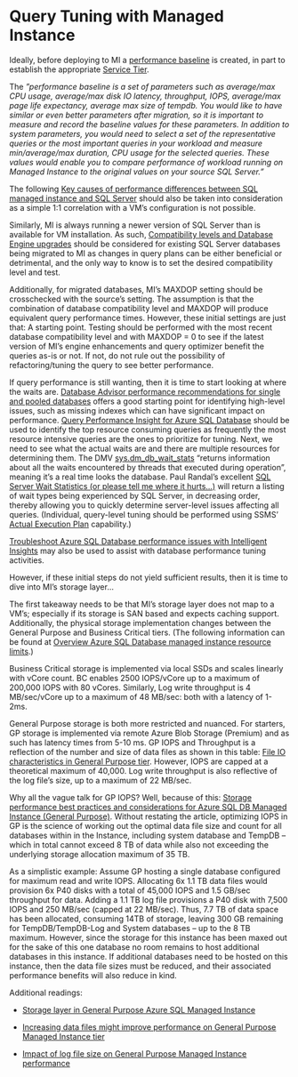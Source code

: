# Query Tuning with Managed Instance

Ideally, before deploying to MI a [performance
baseline](https://docs.microsoft.com/en-us/azure/sql-database/sql-database-managed-instance-migrate#create-performance-baseline)
is created, in part to establish the appropriate [Service
Tier](https://docs.microsoft.com/en-us/azure/sql-database/sql-database-managed-instance#managed-instance-service-tiers).

The *”performance baseline is a set of parameters such as average/max CPU usage,
average/max disk IO latency, throughput, IOPS, average/max page life expectancy,
average max size of tempdb. You would like to have similar or even better
parameters after migration, so it is important to measure and record the
baseline values for these parameters. In addition to system parameters, you
would need to select a set of the representative queries or the most important
queries in your workload and measure min/average/max duration, CPU usage for the
selected queries. These values would enable you to compare performance of
workload running on Managed Instance to the original values on your source SQL
Server.”*

The following [Key causes of performance differences between SQL managed
instance and SQL
Server](https://nam06.safelinks.protection.outlook.com/?url=https%3A%2F%2Fazure.microsoft.com%2Fen-us%2Fblog%2Fkey-causes-of-performance-differences-between-sql-managed-instance-and-sql-server%2F&data=02%7C01%7CRick.Davis%40microsoft.com%7Cc7376f5b1fa2493b1db508d7e073a9c8%7C72f988bf86f141af91ab2d7cd011db47%7C1%7C0%7C637224659682405934&sdata=sOmy3GH6u25X6xQPXV82FXIuA8pAh6keUqGpyOVKE8Y%3D&reserved=0)
should also be taken into consideration as a simple 1:1 correlation with a VM’s
configuration is not possible.

Similarly, MI is always running a newer version of SQL Server than is available
for VM installation. As such, [Compatibility levels and Database Engine
upgrades](https://docs.microsoft.com/en-us/sql/t-sql/statements/alter-database-transact-sql-compatibility-level?view=sql-server-ver15#compatibility-levels-and-database-engine-upgrades)
should be considered for existing SQL Server databases being migrated to MI as
changes in query plans can be either beneficial or detrimental, and the only way
to know is to set the desired compatibility level and test.

Additionally, for migrated databases, MI’s MAXDOP setting should be crosschecked
with the source’s setting. The assumption is that the combination of database
compatibility level and MAXDOP will produce equivalent query performance times.
However, these initial settings are just that: A starting point. Testing should
be performed with the most recent database compatibility level and with MAXDOP =
0 to see if the latest version of MI’s engine enhancements and query optimizer
benefit the queries as-is or not. If not, do not rule out the possibility of
refactoring/tuning the query to see better performance.

If query performance is still wanting, then it is time to start looking at where
the waits are. [Database Advisor performance recommendations for single and
pooled
databases](https://docs.microsoft.com/en-us/azure/sql-database/sql-database-advisor)
offers a good starting point for identifying high-level issues, such as missing
indexes which can have significant impact on performance. [Query Performance
Insight for Azure SQL
Database](https://docs.microsoft.com/en-us/azure/sql-database/sql-database-query-performance)
should be used to identify the top resource consuming queries as frequently the
most resource intensive queries are the ones to prioritize for tuning. Next, we
need to see what the actual waits are and there are multiple resources for
determining them. The DMV
[sys.dm_db_wait_stats](https://docs.microsoft.com/en-us/sql/relational-databases/system-dynamic-management-views/sys-dm-db-wait-stats-azure-sql-database?view=azuresqldb-current)
“returns information about all the waits encountered by threads that executed
during operation”, meaning it’s a real time looks the database. Paul Randal’s
excellent [SQL Server Wait Statistics (or please tell me where it
hurts…)](https://www.sqlskills.com/blogs/paul/wait-statistics-or-please-tell-me-where-it-hurts/)
will return a listing of wait types being experienced by SQL Server, in
decreasing order, thereby allowing you to quickly determine server-level issues
affecting all queries. (Individual, query-level tuning should be performed using
SSMS’ [Actual Execution
Plan](https://docs.microsoft.com/en-us/sql/relational-databases/performance/display-an-actual-execution-plan?view=sql-server-ver15)
capability.)

[Troubleshoot Azure SQL Database performance issues with Intelligent
Insights](https://docs.microsoft.com/en-us/azure/sql-database/sql-database-intelligent-insights-troubleshoot-performance)
may also be used to assist with database performance tuning activities.

However, if these initial steps do not yield sufficient results, then it is time
to dive into MI’s storage layer…

The first takeaway needs to be that MI’s storage layer does not map to a VM’s;
especially if its storage is SAN based and expects caching support.
Additionally, the physical storage implementation changes between the General
Purpose and Business Critical tiers. (The following information can be found at
[Overview Azure SQL Database managed instance resource
limits](https://docs.microsoft.com/en-us/azure/sql-database/sql-database-managed-instance-resource-limits#service-tier-characteristics).)

Business Critical storage is implemented via local SSDs and scales linearly with
vCore count. BC enables 2500 IOPS/vCore up to a maximum of 200,000 IOPS with 80
vCores. Similarly, Log write throughput is 4 MB/sec/vCore up to a maximum of 48
MB/sec: both with a latency of 1-2ms.

General Purpose storage is both more restricted and nuanced. For starters, GP
storage is implemented via remote Azure Blob Storage (Premium) and as such has
latency times from 5-10 ms. GP IOPS and Throughput is a reflection of the number
and size of data files as shown in this table: [File IO characteristics in
General Purpose
tier](https://docs.microsoft.com/en-us/azure/sql-database/sql-database-managed-instance-resource-limits#file-io-characteristics-in-general-purpose-tier).
However, IOPS are capped at a theoretical maximum of 40,000. Log write
throughput is also reflective of the log file’s size, up to a maximum of 22
MB/sec.

Why all the vague talk for GP IOPS? Well, because of this: [Storage performance
best practices and considerations for Azure SQL DB Managed Instance (General
Purpose)](https://techcommunity.microsoft.com/t5/datacat/storage-performance-best-practices-and-considerations-for-azure/ba-p/305525).
Without restating the article, optimizing IOPS in GP is the science of working
out the optimal data file size and count for all databases within in the
Instance, including system database and TempDB – which in total cannot exceed 8
TB of data while also not exceeding the underlying storage allocation maximum of
35 TB.

As a simplistic example: Assume GP hosting a single database configured for
maximum read and write IOPS. Allocating 6x 1.1 TB data files would provision 6x
P40 disks with a total of 45,000 IOPS and 1.5 GB/sec throughput for data. Adding
a 1.1 TB log file provisions a P40 disk with 7,500 IOPS and 250 MB/sec (capped
at 22 MB/sec). Thus, 7.7 TB of data space has been allocated, consuming 14TB of
storage, leaving 300 GB remaining for TempDB/TempDB-Log and System databases –
up to the 8 TB maximum. However, since the storage for this instance has been
maxed out for the sake of this one database no room remains to host additional
databases in this instance. If additional databases need to be hosted on this
instance, then the data file sizes must be reduced, and their associated
performance benefits will also reduce in kind.

Additional readings:

-   [Storage layer in General Purpose Azure SQL Managed
    Instance](https://medium.com/azure-sqldb-managed-instance/file-layout-in-general-purpose-azure-sql-managed-instance-cf21fff9c76c)

-   [Increasing data files might improve performance on General Purpose Managed
    Instance
    tier](https://medium.com/azure-sqldb-managed-instance/increasing-data-files-might-improve-performance-on-general-purpose-managed-instance-tier-6e90bad2ae4b)

-   [Impact of log file size on General Purpose Managed Instance
    performance](https://medium.com/azure-sqldb-managed-instance/impact-of-log-file-size-on-general-purpose-managed-instance-performance-21ad170c823e)
